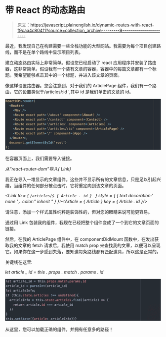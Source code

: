 # 带 React 的动态路由

> 原文：<https://javascript.plainenglish.io/dynamic-routes-with-react-f9caa4c804f1?source=collection_archive---------9----------------------->

最近，我发现自己在构建需要一些全栈功能的大型网站。我需要为每个项目创建路线，而不是在单个路线中显示项目列表。

建立动态路由实际上非常简单。假设您已经启动了 react 应用程序并安装了路由器，这非常简单。假设我有一个装有文章的容器，容器中的每篇文章都有一个标题。我希望能够点击其中的一个标题，并进入该文章的页面。

像这样设置路由器。您会注意到，对于我们的 ArticlePage 组件，我们有一个路由，它的设置类似于/articles/:id ',其中 id 是我们单击的文章的 id。

![](img/7ec0afd2b2ed62626c33cdac24eb68c1.png)

在容器页面上，我们需要导入链接。

*从“react-router-dom”导入{ Link}*

我正在导入一堆显示的文章组件。这些并不显示所有的文章信息，只是足以引起兴趣，当组件的任何部分被点击时，它将重定向到该文章的页面。

*<Link to = { `/articles/$ { Article . id } ` } style = { { text decoration:' none '，color:" inherit " } }><Article = { Article } key = { Article . id }/></Link>*

请注意，添加一个样式属性纯粹是装饰性的，但对您的眼睛来说可能更容易。

通过用 Link 包装我的组件，我现在已经把整个组件变成了一个到它的文章页面的链接。

然后，在我的 ArticlePage 组件中，在 componentDidMount 函数中，在发出获取我的文章的 fetch 请求后，我使用 match prop 来查找我的文章，以便可以呈现它。如果你在这一步感到失落，要知道每条路线都有匹配道具，所以这是正常的。

关键线在这里:

*let article _ id = this . props . match . params . id*

![](img/958b5d4aec982c4d19e5e35b6a8b1835.png)

从这里，您可以加载正确的组件，并拥有任意多的路径！
